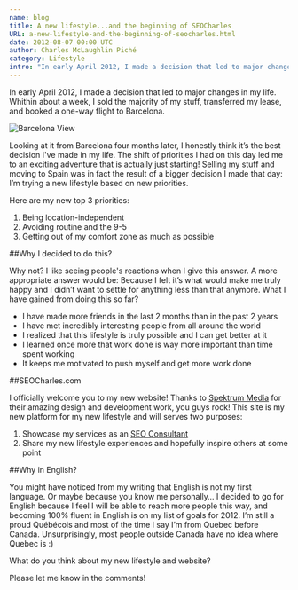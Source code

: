 ```yaml
---
name: blog
title: A new lifestyle...and the beginning of SEOCharles
URL: a-new-lifestyle-and-the-beginning-of-seocharles.html
date: 2012-08-07 00:00 UTC
author: Charles McLaughlin Piché
category: Lifestyle
intro: "In early April 2012, I made a decision that led to major changes in my life. Whithin about a week, I sold the majority of my stuff, transferred my lease, and booked a one-way flight to Barcelona. Looking at it from Barcelona four months later, I honestly think [...]"
---
```


In early April 2012, I made a decision that led to major changes in my life. Whithin about a week, I sold the majority of my stuff, transferred my lease, and booked a one-way flight to Barcelona.

![Barcelona View](images/blog/barcelona-lifestyle_575x209.jpg)

Looking at it from Barcelona four months later, I honestly think it’s the best decision I've made in my life. The shift of priorities I had on this day led me to an exciting adventure that is actually just starting! Selling my stuff and moving to Spain was in fact the result of a bigger decision I made that day: I’m trying a new lifestyle based on new priorities.

Here are my new top 3 priorities:

1. Being location-independent
2. Avoiding routine and the 9-5
3. Getting out of my comfort zone as much as possible


##Why I decided to do this?

Why not? I like seeing people's reactions when I give this answer. A more appropriate answer would be: Because I felt it’s what would make me truly happy and I didn’t want to settle for anything less than that anymore.
What I have gained from doing this so far?

* I have made more friends in the last 2 months than in the past 2 years
* I have met incredibly interesting people from all around the world
* I realized that this lifestyle is truly possible and I can get better at it
* I learned once more that work done is way more important than time spent working
* It keeps me motivated to push myself and get more work done

##SEOCharles.com

I officially welcome you to my new website! Thanks to [Spektrum Media](http://www.spektrummedia.com/) for their amazing design and development work, you guys rock! This site is my new platform for my new lifestyle and will serves two purposes:

1. Showcase my services as an [SEO Consultant](http://www.seocharles.com/)
2. Share my new lifestyle experiences and hopefully inspire others at some point

##Why in English?

You might have noticed from my writing that English is not my first language. Or maybe because you know me personally… I decided to go for English because I feel I will be able to reach more people this way, and becoming 100% fluent in English is on my list of goals for 2012. I’m still a proud Québécois and most of the time I say I’m from Quebec before Canada. Unsurprisingly, most people outside Canada have no idea where Quebec is :)

What do you think about my new lifestyle and website? 

Please let me know in the comments!

